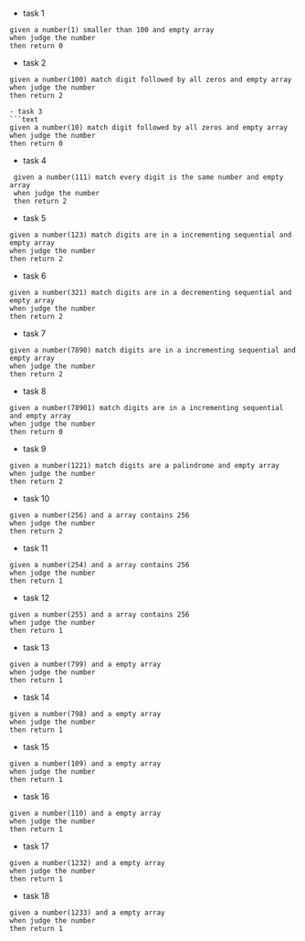 - task 1
```text
given a number(1) smaller than 100 and empty array
when judge the number
then return 0
```
- task 2
```text
given a number(100) match digit followed by all zeros and empty array
when judge the number
then return 2

- task 3
```text
given a number(10) match digit followed by all zeros and empty array
when judge the number
then return 0
```
 - task 4
```text
 given a number(111) match every digit is the same number and empty array
 when judge the number
 then return 2
```

 - task 5
```text
given a number(123) match digits are in a incrementing sequential and empty array
when judge the number
then return 2
```

 - task 6
```text
given a number(321) match digits are in a decrementing sequential and empty array
when judge the number
then return 2
```

 - task 7
```text
given a number(7890) match digits are in a incrementing sequential and empty array
when judge the number
then return 2
```
 - task 8
```text
given a number(78901) match digits are in a incrementing sequential and empty array
when judge the number
then return 0
```

 - task 9
```text
given a number(1221) match digits are a palindrome and empty array
when judge the number
then return 2
```

 - task 10
```text
given a number(256) and a array contains 256
when judge the number
then return 2
```

 - task 11
```text
given a number(254) and a array contains 256
when judge the number
then return 1
```

 - task 12
```text
given a number(255) and a array contains 256
when judge the number
then return 1
```

 - task 13
```text
given a number(799) and a empty array  
when judge the number
then return 1
```

 - task 14
```text
given a number(798) and a empty array  
when judge the number
then return 1
```
 - task 15
```text
given a number(109) and a empty array  
when judge the number
then return 1
```

 - task 16
```text
given a number(110) and a empty array  
when judge the number
then return 1
```

 - task 17
```text
given a number(1232) and a empty array  
when judge the number
then return 1
```

 - task 18
```text
given a number(1233) and a empty array  
when judge the number
then return 1
```


















 
 
  

